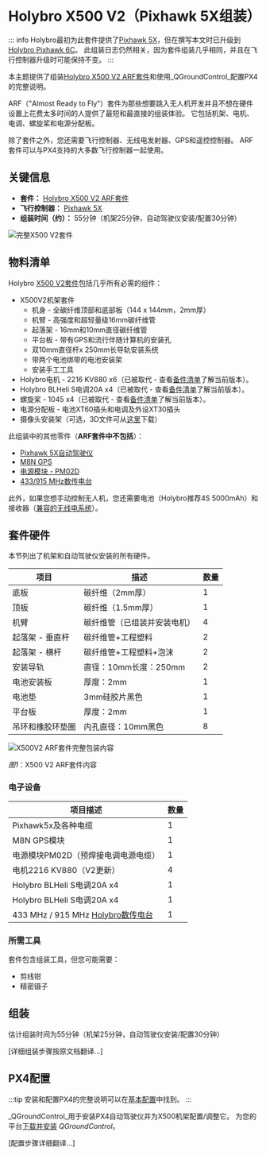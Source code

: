 # Holybro X500 V2（Pixhawk 5X组装）

::: info
Holybro最初为此套件提供了[Pixhawk 5X](../flight_controller/pixhawk5x.md)，但在撰写本文时已升级到[Holybro Pixhawk 6C](../flight_controller/pixhawk6c.md)。
此组装日志仍然相关，因为套件组装几乎相同，并且在飞行控制器升级时可能保持不变。
:::

本主题提供了组装[Holybro X500 V2 ARF套件](https://holybro.com/collections/x500-kits)和使用_QGroundControl_配置PX4的完整说明。

ARF（"Almost Ready to Fly"）套件为那些想要跳入无人机开发并且不想在硬件设置上花费太多时间的人提供了最短和最直接的组装体验。
它包括机架、电机、电调、螺旋桨和电源分配板。

除了套件之外，您还需要飞行控制器、无线电发射器、GPS和遥控控制器。
ARF套件可以与PX4支持的大多数飞行控制器一起使用。

## 关键信息

- **套件：** [Holybro X500 V2 ARF套件](https://holybro.com/collections/x500-kits)
- **飞行控制器：** [Pixhawk 5X](../flight_controller/pixhawk5x.md)
- **组装时间（约）：** 55分钟（机架25分钟，自动驾驶仪安装/配置30分钟）

![完整X500 V2套件](../../assets/airframes/multicopter/x500_v2_holybro_pixhawk5x/x500-kit.png)

## 物料清单

Holybro [X500 V2套件](https://holybro.com/collections/x500-kits)包括几乎所有必需的组件：

- X500V2机架套件
  - 机身 - 全碳纤维顶部和底部板（144 x 144mm，2mm厚）
  - 机臂 - 高强度和超轻量级16mm碳纤维管
  - 起落架 - 16mm和10mm直径碳纤维管
  - 平台板 - 带有GPS和流行伴随计算机的安装孔
  - 双10mm直径杆x 250mm长导轨安装系统
  - 带两个电池绑带的电池安装架
  - 安装手工工具
- Holybro电机 - 2216 KV880 x6（已被取代 - 查看[备件清单](https://holybro.com/products/spare-parts-x500-v2-kit)了解当前版本）。
- Holybro BLHeli S电调20A x4（已被取代 - 查看[备件清单](https://holybro.com/products/spare-parts-x500-v2-kit)了解当前版本）。
- 螺旋桨 - 1045 x4（已被取代 - 查看[备件清单](https://holybro.com/products/spare-parts-x500-v2-kit)了解当前版本）。
- 电源分配板 - 电池XT60插头和电调及外设XT30插头
- 摄像头安装架（可选，3D文件可从[这里](https://cdn.shopify.com/s/files/1/0604/5905/7341/files/Holybro_X500_V2_3D_Print.rar?v=1665561017)下载）

此组装中的其他零件（**ARF套件中不包括**）：

- [Pixhawk 5X自动驾驶仪](../flight_controller/pixhawk5x.md)
- [M8N GPS](https://holybro.com/products/m8n-gps)
- [电源模块 - PM02D](../power_module/holybro_pm02d.md)
- [433/915 MHz数传电台](../telemetry/holybro_sik_radio.md)

此外，如果您想手动控制无人机，您还需要电池（Holybro推荐4S 5000mAh）和接收器（[兼容的无线电系统](../getting_started/rc_transmitter_receiver.md)）。

## 套件硬件

本节列出了机架和自动驾驶仪安装的所有硬件。

| 项目              | 描述                           | 数量 |
| ---------------- | ----------------------------- | ---- |
| 底板             | 碳纤维（2mm厚）                | 1    |
| 顶板             | 碳纤维（1.5mm厚）              | 1    |
| 机臂             | 碳纤维管（已组装并安装电机）     | 4    |
| 起落架 - 垂直杆   | 碳纤维管+工程塑料              | 2    |
| 起落架 - 横杆     | 碳纤维管+工程塑料+泡沫         | 2    |
| 安装导轨          | 直径：10mm长度：250mm         | 2    |
| 电池安装板        | 厚度：2mm                     | 1    |
| 电池垫           | 3mm硅胶片黑色                  | 1    |
| 平台板           | 厚度：2mm                     | 1    |
| 吊环和橡胶环垫圈  | 内孔直径：10mm黑色             | 8    |

![X500V2 ARF套件完整包装内容](../../assets/airframes/multicopter/x500_v2_holybro_pixhawk5x/x500_v2_whats_inside.png)

_图1_：X500 V2 ARF套件内容

### 电子设备

| 项目描述                                                           | 数量 |
| ----------------------------------------------------------------- | ---- |
| Pixhawk5x及各种电缆                                                | 1    |
| M8N GPS模块                                                        | 1    |
| 电源模块PM02D（预焊接电调电源电缆）                                 | 1    |
| 电机2216 KV880（V2更新）                                           | 4    |
| Holybro BLHeli S电调20A x4                                         | 1    |
| Holybro BLHeli S电调20A x4                                         | 1    |
| 433 MHz / 915 MHz [Holybro数传电台](../telemetry/holybro_sik_radio.md) | 1    |

### 所需工具

套件包含组装工具，但您可能需要：

- 剪线钳
- 精密镊子

## 组装

估计组装时间为55分钟（机架25分钟，自动驾驶仪安装/配置30分钟）

[详细组装步骤按原文档翻译...]

## PX4配置

:::tip
安装和配置PX4的完整说明可以在[基本配置](../config/index.md)中找到。
:::

_QGroundControl_用于安装PX4自动驾驶仪并为X500机架配置/调整它。
为您的平台[下载并安装](https://docs.qgroundcontrol.com/master/en/qgc-user-guide/getting_started/download_and_install.html) _QGroundControl_。

[配置步骤详细翻译...]
